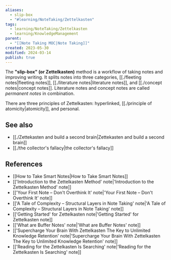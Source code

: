 ```yaml
---
aliases:
  - slip-box
  - "#learning/NoteTaking/Zettelkasten"
tags:
  - learning/NoteTaking/Zettelkasten
  - learning/KnowledgeManagement
parent:
  - "[[Note Taking MOC|Note Taking]]"
created: 2023-05-30
modified: 2024-03-14
publish: true
---
```

The **"slip-box" (or Zettelkasten)** method is a workflow of taking notes and improving writing. It splits notes into three categories, [[./fleeting notes|fleeting notes]], [[./literature notes|literature notes]], and [[./concept notes|concept notes]]. Literature notes and concept notes are called *permanent notes* in combination.

There are three principles of Zettelkasten: hyperlinked, [[./principle of atomicity|atomicity]], and personal.
## See also
- [[./Zettekasten and build a second brain|Zettekasten and build a second brain]]
- [[./the collector's fallacy|the collector's fallacy]]
## References
- [[How to Take Smart Notes|How to Take Smart Notes]]
- [['Introduction to the Zettelkasten Method' note|'Introduction to the Zettelkasten Method' note]]
- [['Your First Note – Don't Overthink It' note|'Your First Note – Don't Overthink It' note]]
- [['A Tale of Complexity – Structural Layers in Note Taking' note|'A Tale of Complexity – Structural Layers in Note Taking' note]]
- [['Getting Started' for Zettelkasten note|'Getting Started' for Zettelkasten note]]
- [['What are Buffer Notes' note|'What are Buffer Notes' note]]
- [['Supercharge Your Brain With Zettelkasten The Key to Unlimited Knowledge Retention' note|'Supercharge Your Brain With Zettelkasten The Key to Unlimited Knowledge Retention' note]]
- [['Reading for the Zettelkasten Is Searching' note|'Reading for the Zettelkasten Is Searching' note]]
